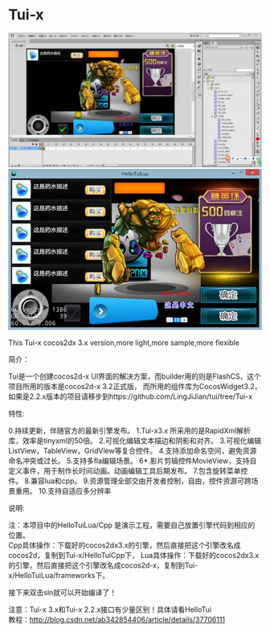 Tui-x
=====

![](picture/pic1.jpg)
![](picture/pic2.jpg)

This Tui-x cocos2dx 3.x version,more light,more sample,more flexible

简介：

Tui是一个创建cocos2d-x UI界面的解决方案，而builder用的则是FlashCS，这个项目所用的版本是cocos2d-x 3.2正式版，
而所用的组件库为CocosWidget3.2，如果是2.2.x版本的项目请移步到https://github.com/LingJiJian/tui/tree/Tui-x

特性:

0.持续更新，伴随官方的最新引擎发布。
1.Tui-x3.x 所采用的是RapidXml解析库，效率是tinyxml的50倍。
2.可视化编辑文本描边和阴影和对齐。
3.可视化编辑ListView，TableView，GridView等复合控件。
4.支持添加命名空间，避免资源命名冲突或过长。
5.支持多fla编辑场景。
6*.影片剪辑控件MovieView，支持自定义事件，用于制作长时间动画。动画编辑工具后期发布。
7.包含旋转菜单控件。
8.兼容lua和cpp。
9.资源管理全部交由开发者控制，自由，控件资源可跨场景重用。
10.支持自适应多分辨率			

说明:

注：本项目中的HelloTuiLua/Cpp 是演示工程，需要自己放置引擎代码到相应的位置。					
Cpp具体操作：下载好的cocos2dx3.x的引擎，然后直接把这个引擎改名成cocos2d，复制到Tui-x/HelloTuiCpp下，
Lua具体操作：下载好的cocos2dx3.x的引擎，然后直接把这个引擎改名成cocos2d-x，复制到Tui-x/HelloTuiLua/frameworks下。

接下来双击sln就可以开始编译了！

注意：Tui-x 3.x和Tui-x 2.2.x接口有少量区别！具体请看HelloTui							
教程：http://blog.csdn.net/ab342854406/article/details/37706111
